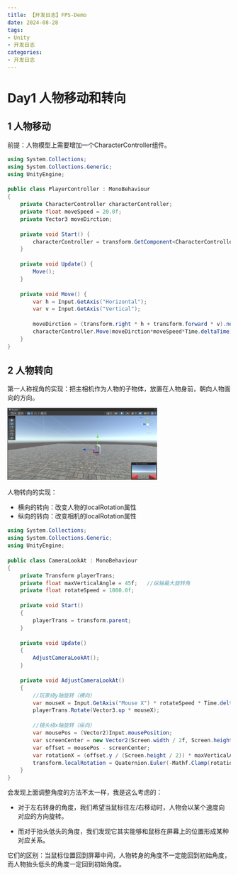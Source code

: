 ```yaml
---
title: 【开发日志】FPS-Demo
date: 2024-08-28
tags: 
- Unity 
- 开发日志
categories: 
- 开发日志
---
```




# Day1 人物移动和转向

## 1 人物移动

前提：人物模型上需要增加一个CharacterController组件。

```c#
using System.Collections;
using System.Collections.Generic;
using UnityEngine;

public class PlayerController : MonoBehaviour
{
    private CharacterController characterController;
    private float moveSpeed = 20.0f;
    private Vector3 moveDirction;

    private void Start() {
        characterController = transform.GetComponent<CharacterController>();
    }

    private void Update() {
        Move();
    }
    
    private void Move() {
        var h = Input.GetAxis("Horizontal");
        var v = Input.GetAxis("Vertical");

        moveDirction = (transform.right * h + transform.forward * v).normalized;
        characterController.Move(moveDirction*moveSpeed*Time.deltaTime);
    }
}
```

## 2 人物转向

第一人称视角的实现：把主相机作为人物的子物体，放置在人物身前，朝向人物面向的方向。

<img src="【开发日志】FPS-Demo/image-20240828222059293.png" alt="image-20240828222059293" style="zoom: 33%;" />

人物转向的实现：

- 横向的转向：改变人物的localRotation属性
- 纵向的转向：改变相机的localRotation属性

```c#
using System.Collections;
using System.Collections.Generic;
using UnityEngine;

public class CameraLookAt : MonoBehaviour
{
    private Transform playerTrans;
    private float maxVerticalAngle = 45f;   //纵轴最大旋转角
    private float rotateSpeed = 1000.0f;

    private void Start()
    {
        playerTrans = transform.parent;
    }

    private void Update()
    {
        AdjustCameraLookAt();
    }

    private void AdjustCameraLookAt()
    {
        //玩家绕y轴旋转（横向）
        var mouseX = Input.GetAxis("Mouse X") * rotateSpeed * Time.deltaTime;
        playerTrans.Rotate(Vector3.up * mouseX);

        //镜头绕x轴旋转（纵向）
        var mousePos = (Vector2)Input.mousePosition;
        var screenCenter = new Vector2(Screen.width / 2f, Screen.height / 2f);
        var offset = mousePos - screenCenter;
        var rotationX = (offset.y / (Screen.height / 2)) * maxVerticalAngle;
        transform.localRotation = Quaternion.Euler(-Mathf.Clamp(rotationX,-maxVerticalAngle,+maxVerticalAngle),0f, 0f);
    }
}
```

会发现上面调整角度的方法不太一样，我是这么考虑的：

- 对于左右转身的角度，我们希望当鼠标往左/右移动时，人物会以某个速度向对应的方向旋转。

- 而对于抬头低头的角度，我们发现它其实能够和鼠标在屏幕上的位置形成某种对应关系。

它们的区别：当鼠标位置回到屏幕中间，人物转身的角度不一定能回到初始角度，而人物抬头低头的角度一定回到初始角度。
